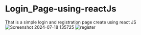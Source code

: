 # Login_Page-using-reactJs
That is a simple login and registration page create using react JS
![Screenshot 2024-07-18 135725](https://github.com/user-attachments/assets/24ba725c-2938-4c36-94f5-dda204c5ea4b)
![register](https://github.com/user-attachments/assets/8be176dd-aceb-4854-a825-0b996315a243)
